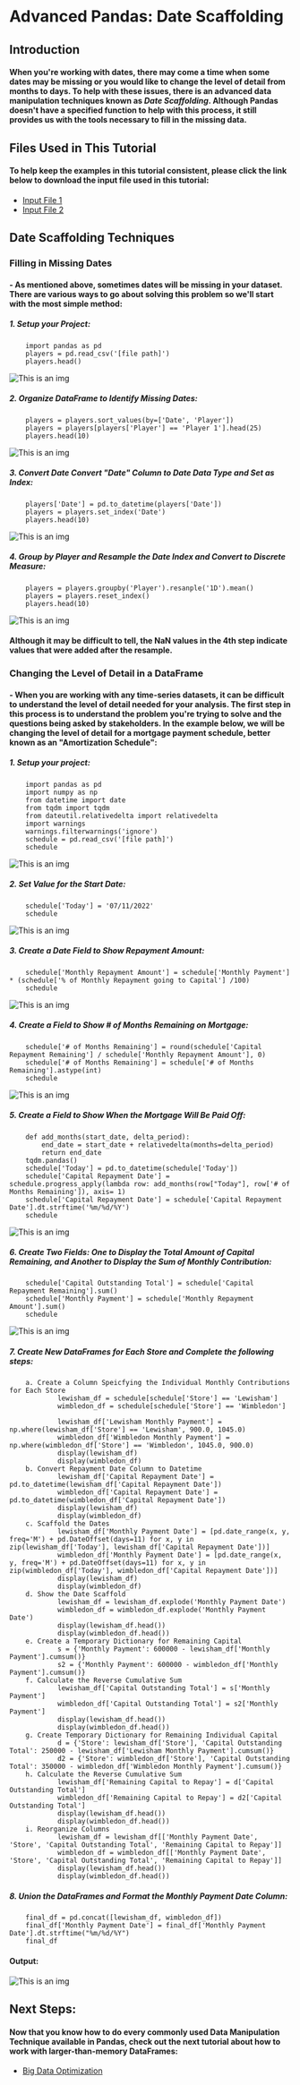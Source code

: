 # Advanced Pandas: Date Scaffolding
## Introduction
#### When you're working with dates, there may come a time when some dates may be missing or you would like to change the level of detail from months to days. To help with these issues, there is an advanced data manipulation techniques known as _Date Scaffolding_. Although Pandas doesn't have a specified function to help with this process, it still provides us with the tools necessary to fill in the missing data.
## Files Used in This Tutorial
#### To help keep the examples in this tutorial consistent, please click the link below to download the input file used in this tutorial:
- [Input File 1](Files/Player-Training.zip)
- [Input File 2](Files/Amortization-Schedule.zip)
## Date Scaffolding Techniques
### Filling in Missing Dates
#### - As mentioned above, sometimes dates will be missing in your dataset. There are various ways to go about solving this problem so we'll start with the most simple method:
##### 1. Setup your Project:
        import pandas as pd
        players = pd.read_csv('[file path]')
        players.head()
![This is an img](Pictures/players_prev.png)
##### 2. Organize DataFrame to Identify Missing Dates:
        players = players.sort_values(by=['Date', 'Player'])
        players = players[players['Player'] == 'Player 1'].head(25)
        players.head(10)
![This is an img](Pictures/players_prev2.png)
##### 3. Convert Date Convert "Date" Column to Date Data Type and Set as Index:
        players['Date'] = pd.to_datetime(players['Date'])
        players = players.set_index('Date')
        players.head(10)
![This is an img](Pictures/players_idx.png)
##### 4. Group by Player and Resample the Date Index and Convert to Discrete Measure:
        players = players.groupby('Player').resanple('1D').mean()
        players = players.reset_index()
        players.head(10)
![This is an img](Pictures/players_resample.png)

#### **Although it may be difficult to tell, the NaN values in the 4th step indicate values that were added after the resample.**

### Changing the Level of Detail in a DataFrame
#### - When you are working with any time-series datasets, it can be difficult to understand the level of detail needed for your analysis. The first step in this process is to understand the problem you're trying to solve and the questions being asked by stakeholders. In the example below, we will be changing the level of detail for a mortgage payment schedule, better known as an "Amortization Schedule":
##### 1. Setup your project:
        import pandas as pd
        import numpy as np
        from datetime import date
        from tqdm import tqdm
        from dateutil.relativedelta import relativedelta
        import warnings
        warnings.filterwarnings('ignore')
        schedule = pd.read_csv('[file path]')
        schedule
![This is an img](Pictures/amort_prev.png)
##### 2. Set Value for the Start Date:
        schedule['Today'] = '07/11/2022'
        schedule
![This is an img](Pictures/amort_today.png)
##### 3. Create a Date Field to Show Repayment Amount:
        schedule['Monthly Repayment Amount'] = schedule['Monthly Payment'] * (schedule['% of Monthly Repayment going to Capital'] /100)
        schedule
![This is an img](Pictures/amort_repayment.png)
##### 4. Create a Field to Show # of Months Remaining on Mortgage:
        schedule['# of Months Remaining'] = round(schedule['Capital Repayment Remaining'] / schedule['Monthly Repayment Amount'], 0)
        schedule['# of Months Remaining'] = schedule['# of Months Remaining'].astype(int)
        schedule
![This is an img](Pictures/amort_remaining.png)
##### 5. Create a Field to Show When the Mortgage Will Be Paid Off:
        def add_months(start_date, delta_period):
            end_date = start_date + relativedelta(months=delta_period)
            return end_date
        tqdm.pandas()
        schedule['Today'] = pd.to_datetime(schedule['Today'])
        schedule['Capital Repayment Date'] = schedule.progress_apply(lambda row: add_months(row["Today"], row['# of Months Remaining']), axis= 1)
        schedule['Capital Repayment Date'] = schedule['Capital Repayment Date'].dt.strftime('%m/%d/%Y')
        schedule
![This is an img](Pictures/amort_payoff.png)
##### 6. Create Two Fields: One to Display the Total Amount of Capital Remaining, and Another to Display the Sum of Monthly Contribution:
        schedule['Capital Outstanding Total'] = schedule['Capital Repayment Remaining'].sum()
        schedule['Monthly Payment'] = schedule['Monthly Repayment Amount'].sum()
        schedule
![This is an img](Pictures/amort_contribution.png)
##### 7. Create New DataFrames for Each Store and Complete the following steps:
        a. Create a Column Speicfying the Individual Monthly Contributions for Each Store
                lewisham_df = schedule[schedule['Store'] == 'Lewisham']
                wimbledon_df = schedule[schedule['Store'] == 'Wimbledon']
                
                lewisham_df['Lewisham Monthly Payment'] = np.where(lewisham_df['Store'] == 'Lewisham', 900.0, 1045.0)
                wimbledon_df['Wimbledon Monthly Payment'] = np.where(wimbledon_df['Store'] == 'Wimbledon', 1045.0, 900.0)
                display(lewisham_df)
                display(wimbledon_df)
        b. Convert Repayment Date Column to Datetime
                lewisham_df['Capital Repayment Date'] = pd.to_datetime(lewisham_df['Capital Repayment Date'])
                wimbledon_df['Capital Repayment Date'] = pd.to_datetime(wimbledon_df['Capital Repayment Date'])
                display(lewisham_df)
                display(wimbledon_df)
        c. Scaffold the Dates
                lewisham_df['Monthly Payment Date'] = [pd.date_range(x, y, freq='M') + pd.DateOffset(days=11) for x, y in zip(lewisham_df['Today'], lewisham_df['Capital Repayment Date'])]
                wimbledon_df['Monthly Payment Date'] = [pd.date_range(x, y, freq='M') + pd.DateOffset(days=11) for x, y in zip(wimbledon_df['Today'], wimbledon_df['Capital Repayment Date'])]
                display(lewisham_df)
                display(wimbledon_df)
        d. Show the Date Scaffold
                lewisham_df = lewisham_df.explode('Monthly Payment Date')
                wimbledon_df = wimbledon_df.explode('Monthly Payment Date')
                display(lewisham_df.head())
                display(wimbledon_df.head())
        e. Create a Temporary Dictionary for Remaining Capital
                s = {'Monthly Payment': 600000 - lewisham_df['Monthly Payment'].cumsum()}
                s2 = {'Monthly Payment': 600000 - wimbledon_df['Monthly Payment'].cumsum()}
        f. Calculate the Reverse Cumulative Sum
                lewisham_df['Capital Outstanding Total'] = s['Monthly Payment']
                wimbledon_df['Capital Outstanding Total'] = s2['Monthly Payment']
                display(lewisham_df.head())
                display(wimbledon_df.head())
        g. Create Temporary Dictionary for Remaining Individual Capital
                d = {'Store': lewisham_df['Store'], 'Capital Outstanding Total': 250000 - lewisham_df['Lewisham Monthly Payment'].cumsum()}
                d2 = {'Store': wimbledon_df['Store'], 'Capital Outstanding Total': 350000 - wimbledon_df['Wimbledon Monthly Payment'].cumsum()}
        h. Calculate the Reverse Cumulative Sum
                lewisham_df['Remaining Capital to Repay'] = d['Capital Outstanding Total']
                wimbledon_df['Remaining Capital to Repay'] = d2['Capital Outstanding Total']
                display(lewisham_df.head())
                display(wimbledon_df.head())
        i. Reorganize Columns
                lewisham_df = lewisham_df[['Monthly Payment Date', 'Store', 'Capital Outstanding Total', 'Remaining Capital to Repay']]
                wimbledon_df = wimbledon_df[['Monthly Payment Date', 'Store', 'Capital Outstanding Total', 'Remaining Capital to Repay']]
                display(lewisham_df.head())
                display(wimbledon_df.head())
##### 8. Union the DataFrames and Format the Monthly Payment Date Column:
        final_df = pd.concat([lewisham_df, wimbledon_df])
        final_df['Monthly Payment Date'] = final_df['Monthly Payment Date'].dt.strftime("%m/%d/%Y")
        final_df
#### Output:
![This is an img](Pictures/amort_final.png)


## Next Steps:
#### Now that you know how to do every commonly used Data Manipulation Technique available in Pandas, check out the next tutorial about how to work with larger-than-memory DataFrames:
- [Big Data Optimization](https://github.com/uvudataclub2022/UVU-2022-2023/blob/Data-Analytics/Data%20Manipulation/Tutorials/Pandas/Date%20Scaffolding.md)
